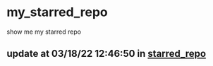 # my_starred_repo
show me my starred repo

update at 03/18/22 12:46:50 in [starred_repo](./index.html)
---

